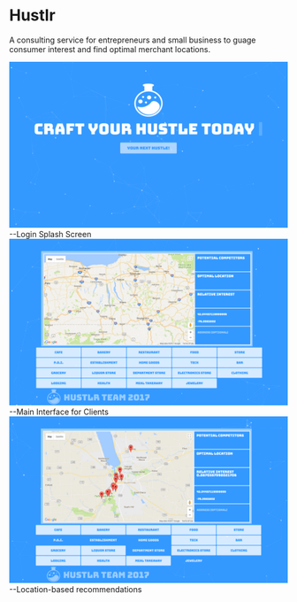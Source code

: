 # Hustlr
A consulting service for entrepreneurs and small business to guage consumer interest and find optimal merchant locations.

![Alt Text](Capture0.PNG)<br/>
--Login Splash Screen<br/>
![Alt Text](Capture1.PNG)<br/>
--Main Interface for Clients<br/>
![Alt Text](Capture2.PNG)<br/>
--Location-based recommendations<br/>